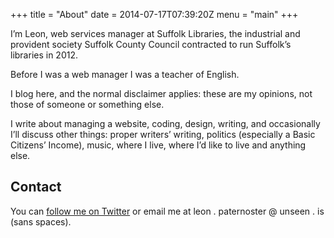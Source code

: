 +++
title = "About"
date = 2014-07-17T07:39:20Z
menu = "main"
+++

I’m Leon, web services manager at Suffolk Libraries, the industrial and provident society Suffolk County Council contracted to run Suffolk’s libraries in 2012.

Before I was a web manager I was a teacher of English.

I blog here, and the normal disclaimer applies: these are my opinions, not those of someone or something else.

I write about managing a website, coding, design, writing, and occasionally I’ll discuss other things: proper writers’ writing, politics (especially a Basic Citizens’ Income), music, where I live, where I’d like to live and anything else.

## Contact

You can <a href="http://twitter.com/leonpaternoster">follow me on Twitter</a> or email me at leon . paternoster @ unseen . is (sans spaces).

